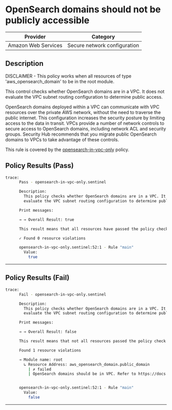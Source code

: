 # OpenSearch domains should not be publicly accessible

| Provider            | Category                     |
|---------------------|------------------------------|
| Amazon Web Services | Secure network configuration |

## Description

DISCLAIMER - This policy works when all resources of type 'aws_opensearch_domain' to be in the root module.

This control checks whether OpenSearch domains are in a VPC. It does not evaluate the VPC subnet routing configuration to determine public access.

OpenSearch domains deployed within a VPC can communicate with VPC resources over the private AWS network, without the need to traverse the public internet. This configuration increases the security posture by limiting access to the data in transit. VPCs provide a number of network controls to secure access to OpenSearch domains, including network ACL and security groups. Security Hub recommends that you migrate public OpenSearch domains to VPCs to take advantage of these controls.

This rule is covered by the [opensearch-in-vpc-only](https://github.com/hashicorp/policy-library-NIST-Policy-Set-for-AWS-Terraform/blob/main/policies/opensearch/opensearch-in-vpc-only.sentinel) policy.

## Policy Results (Pass)
```bash
trace:
      Pass - opensearch-in-vpc-only.sentinel

      Description:
        This policy checks whether OpenSearch domains are in a VPC. It does not
        evaluate the VPC subnet routing configuration to determine public access.

      Print messages:

      → → Overall Result: true

      This result means that all resources have passed the policy check for the policy opensearch-in-vpc-only.

      ✓ Found 0 resource violations

      opensearch-in-vpc-only.sentinel:52:1 - Rule "main"
        Value:
          true
```

---

## Policy Results (Fail)
```bash
trace:
      Fail - opensearch-in-vpc-only.sentinel

      Description:
        This policy checks whether OpenSearch domains are in a VPC. It does not
        evaluate the VPC subnet routing configuration to determine public access.

      Print messages:

      → → Overall Result: false

      This result means that not all resources passed the policy check and the protected behavior is not allowed for the policy opensearch-in-vpc-only.

      Found 1 resource violations

      → Module name: root
        ↳ Resource Address: aws_opensearch_domain.public_domain
          | ✗ failed
          | OpenSearch domains should be in VPC. Refer to https://docs.aws.amazon.com/securityhub/latest/userguide/opensearch-controls.html#opensearch-2 for more details.


      opensearch-in-vpc-only.sentinel:52:1 - Rule "main"
        Value:
          false
```

---